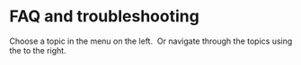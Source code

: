 # FAQ and troubleshooting

Choose a topic in the menu on the left.&nbsp; Or navigate through the topics using the to the right.

